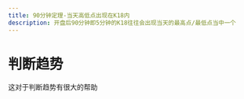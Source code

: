 ```yaml
---
title: 90分钟定理-当天高低点出现在K18内
description: 开盘后90分钟即5分钟的K18往往会出现当天的最高点/最低点当中一个
---
```

# 判断趋势

这对于判断趋势有很大的帮助
